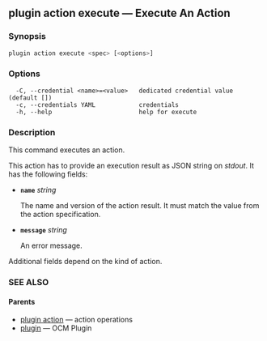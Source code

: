 ## plugin action execute &mdash; Execute An Action

### Synopsis

```bash
plugin action execute <spec> [<options>]
```

### Options

```
  -C, --credential <name>=<value>   dedicated credential value (default [])
  -c, --credentials YAML            credentials
  -h, --help                        help for execute
```

### Description

This command executes an action.

This action has to provide an execution result as JSON string on *stdout*. It has the
following fields:

- **<code>name</code>** *string*

  The name and version of the action result. It must match the value
  from the action specification.

- **<code>message</code>** *string*

  An error message.

Additional fields depend on the kind of action.

### SEE ALSO

#### Parents

* [plugin action](plugin_action.md)	 &mdash; action operations
* [plugin](plugin.md)	 &mdash; OCM Plugin

